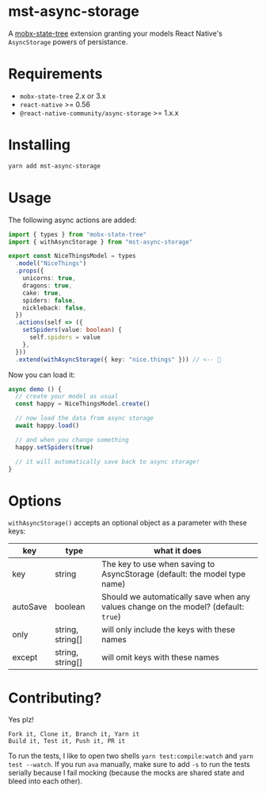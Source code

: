 # mst-async-storage

A [mobx-state-tree](https://github.com/mobxjs/mobx-state-tree) extension granting your models React Native's `AsyncStorage` powers of persistance.

# Requirements

- `mobx-state-tree` 2.x or 3.x
- `react-native` >= 0.56
- `@react-native-community/async-storage` >= 1.x.x

# Installing

```sh
yarn add mst-async-storage
```

# Usage

The following async actions are added:

```ts
import { types } from "mobx-state-tree"
import { withAsyncStorage } from "mst-async-storage"

export const NiceThingsModel = types
  .model("NiceThings")
  .props({
    unicorns: true,
    dragons: true,
    cake: true,
    spiders: false,
    nickleback: false,
  })
  .actions(self => ({
    setSpiders(value: boolean) {
      self.spiders = value
    },
  }))
  .extend(withAsyncStorage({ key: "nice.things" })) // <-- 🎉
```

Now you can load it:

```js
async demo () {
  // create your model as usual
  const happy = NiceThingsModel.create()

  // now load the data from async storage
  await happy.load()

  // and when you change something
  happy.setSpiders(true)

  // it will automatically save back to async storage!
}
```

# Options

`withAsyncStorage()` accepts an optional object as a parameter with these keys:

| key      | type             | what it does                                                                        |
| -------- | ---------------- | ----------------------------------------------------------------------------------- |
| key      | string           | The key to use when saving to AsyncStorage (default: the model type name)           |
| autoSave | boolean          | Should we automatically save when any values change on the model? (default: `true`) |
| only     | string, string[] | will only include the keys with these names                                         |
| except   | string, string[] | will omit keys with these names                                                     |

# Contributing?

Yes plz!

```
Fork it, Clone it, Branch it, Yarn it
Build it, Test it, Push it, PR it
```

To run the tests, I like to open two shells `yarn test:compile:watch` and `yarn test --watch`. If you run `ava` manually, make sure to add `-s` to run the tests serially because I fail mocking (because the mocks are shared state and bleed into each other).
